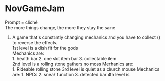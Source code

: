 # NovGameJam
Prompt = cliché\
The more things change, the more they stay the same
  1. A game that's constantly changing mechanics and you have to collect () to reverse the effects.\
1st level is a dish fit for the gods\
  Mechanics are:\
    1. health bar
    2. one slot item bar
    3. collectable item\
2nd level is a rolling stone gathers no moss
  Mechanics are:\
    1. Rideable rolling stone
3rd level is quiet as a church mouse
  Mechanics are:
    1. NPCs
    2. sneak function
    3. detected bar
4th level is 
